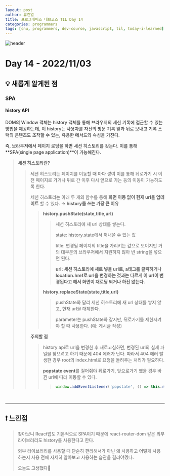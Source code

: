 ```yaml
---
layout: post
author: 류건열
title: 프로그래머스 데브코스 TIL Day 14
categories: programmers
tags: [cnu, programmers, dev-course, javascript, til, today-i-learned]
---
```


![header](https://capsule-render.vercel.app/api?type=waving&color=auto&height=300&section=header&text=Today%20I%20Learned...&fontAlign=30&fontAlignY=30&fontSize=55&desc=Programmers%20Devcourse%203rd&descAlign=80&descAlignY=55)

# Day 14 - 2022/11/03
## 💡 새롭게 알게된 점
### SPA
#### **history API**

DOM의 Window 객체는 history 객체를 통해 브라우저의 세션 기록에 접근할 수 있는 방법을 제공하는데, 이 history는 사용자를 자신의 방문 기록 앞과 뒤로 보내고 기록 스택의 콘텐츠도 조작할 수 있는, 유용한 메서드와 속성을 가진다.
    
즉, 브라우저에서 페이지 로딩을 하면 세션 히스토리를 갖는다. 이를 통해 **SPA(single page application)**이 가능해진다.
    
> **세션 히스토리란?**
>    
>> 세션 히스토리는 페이지를 이동할 때 마다 쌓여 이를 통해 뒤로가기 시 이전 페이지로 가거나 뒤로 간 이후 다시 앞으로 가는 등의 이동이 가능하도록 한다.
>>    
>> 세션 히스토리는 아래 두 개의 함수를 통해 **화면 이동 없이 현재 url을 업데이트** 할 수 있다. → **history를 쓰는 가장 큰 이유**
>>  
>>> **history.pushState(state,title,url)**
>>> 
>>>> 세션 히스토리에 새 url 상태를 쌓는다.
>>>> 
>>>> state: history.state에서 꺼내쓸 수 있는 값
>>>>
>>>> title: 변경될 페이지의 title을 가리키는 값으로 보이지만 거의 대부분의 브라우저에서 지원하지 않아 빈 string을 넣으면 된다.
>>>>
>>>> **url: 세션 히스토리에 새로 넣을 url로, a태그를 클릭하거나 location.href로 url을 변경하는 것과는 다르게 이 url이 변경된다고 해서 화면이 재로딩 되거나 하진 않는다.** 
>>>
>>> **history.replaceState(state,title,url)**
>>> 
>>>> pushState와 달리 세션 히스토리에 새 url 상태를 쌓지 않고, 현재 url을 대체한다.
>>>>
>>>> parameter는 pushState와 같지만, 뒤로가기를 제한시켜야 할 때 사용한다. (예: 게시글 작성)
>>>
>>  **주의할 점**
>> 
>>> history api로 url을 변경한 후 새로고침하면, 변경된 url의 실제 파일을 찾으려고 하기 때문에 404 에러가 난다. 따라서 404 에러 발생한 경우 root의 index.html로 요청을 돌려주는 처리가 필요하다.
>>> 
>>> **popstate event**를 걸어줘야 뒤로가기, 앞으로가기 했을 경우 바뀐 url에 따라 이동할 수 있다. 
>>>
>>>> ```jsx
>>>> window.addEventListener('popstate', () => this.route());
>>>> ```

<br>

---

## ❗️ 느낀점
> 찾아보니 React앱도 기본적으로 SPA이기 때문에 react-router-dom 같은 외부 라이브러리도 history를 사용한다고 한다.
>
> 외부 라이브러리를 사용할 때 단순히 편리해서가 아닌 왜 사용하고 어떻게 사용하는지 사용 전에 자세히 알아보고 사용하는 습관을 길러야겠다.
>
> 오늘도 고생했다👊

